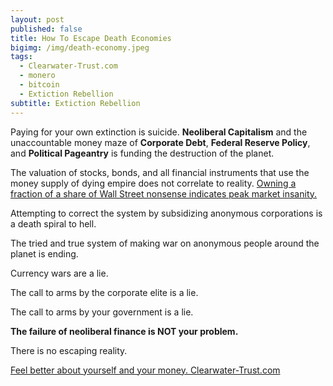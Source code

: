 ```yaml
---
layout: post
published: false
title: How To Escape Death Economies
bigimg: /img/death-economy.jpeg
tags:
  - Clearwater-Trust.com
  - monero
  - bitcoin
  - Extiction Rebellion
subtitle: Extiction Rebellion
---
```

Paying for your own extinction is suicide. **Neoliberal Capitalism** and the unaccountable money maze of **Corporate Debt**, **Federal Reserve Policy**, and **Political Pageantry** is funding the destruction of the planet.

The valuation of stocks, bonds, and all financial instruments that use the money supply of dying empire does not correlate to reality. [Owning a fraction of a share of Wall Street nonsense indicates peak market insanity.](https://www.robinhood.com)

Attempting to correct the system by subsidizing anonymous corporations is a death spiral to hell.

The tried and true system of making war on anonymous people around the planet is ending.

Currency wars are a lie.

The call to arms by the corporate elite is a lie.

The call to arms by your government is a lie.

**The failure of neoliberal finance is NOT your problem.**

There is no escaping reality.

[Feel better about yourself and your money. Clearwater-Trust.com](https://clearwater-trust.com)
